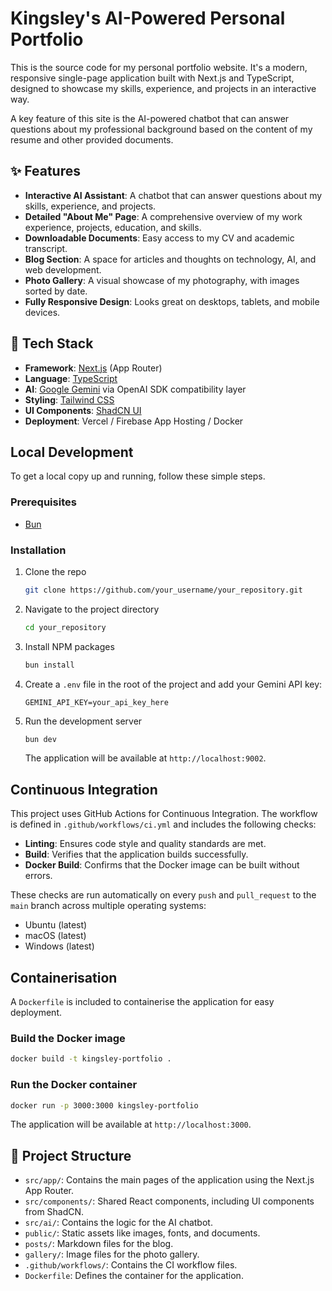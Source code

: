 # Kingsley's AI-Powered Personal Portfolio

This is the source code for my personal portfolio website. It's a modern, responsive single-page application built with Next.js and TypeScript, designed to showcase my skills, experience, and projects in an interactive way.

A key feature of this site is the AI-powered chatbot that can answer questions about my professional background based on the content of my resume and other provided documents.

## ✨ Features

- **Interactive AI Assistant**: A chatbot that can answer questions about my skills, experience, and projects.
- **Detailed "About Me" Page**: A comprehensive overview of my work experience, projects, education, and skills.
- **Downloadable Documents**: Easy access to my CV and academic transcript.
- **Blog Section**: A space for articles and thoughts on technology, AI, and web development.
- **Photo Gallery**: A visual showcase of my photography, with images sorted by date.
- **Fully Responsive Design**: Looks great on desktops, tablets, and mobile devices.

## 🚀 Tech Stack

- **Framework**: [Next.js](https://nextjs.org/) (App Router)
- **Language**: [TypeScript](https://www.typescriptlang.org/)
- **AI**: [Google Gemini](https://ai.google.dev/) via OpenAI SDK compatibility layer
- **Styling**: [Tailwind CSS](https://tailwindcss.com/)
- **UI Components**: [ShadCN UI](https://ui.shadcn.com/)
- **Deployment**: Vercel / Firebase App Hosting / Docker

## Local Development

To get a local copy up and running, follow these simple steps.

### Prerequisites

- [Bun](https://bun.sh/)

### Installation

1.  Clone the repo
    ```sh
    git clone https://github.com/your_username/your_repository.git
    ```
2.  Navigate to the project directory
    ```sh
    cd your_repository
    ```
3.  Install NPM packages
    ```sh
    bun install
    ```
4.  Create a `.env` file in the root of the project and add your Gemini API key:
    ```.env
    GEMINI_API_KEY=your_api_key_here
    ```
5.  Run the development server
    ```sh
    bun dev
    ```
    The application will be available at `http://localhost:9002`.

## Continuous Integration

This project uses GitHub Actions for Continuous Integration. The workflow is defined in `.github/workflows/ci.yml` and includes the following checks:

-   **Linting**: Ensures code style and quality standards are met.
-   **Build**: Verifies that the application builds successfully.
-   **Docker Build**: Confirms that the Docker image can be built without errors.

These checks are run automatically on every `push` and `pull_request` to the `main` branch across multiple operating systems:
-   Ubuntu (latest)
-   macOS (latest)
-   Windows (latest)

## Containerisation

A `Dockerfile` is included to containerise the application for easy deployment.

### Build the Docker image

```sh
docker build -t kingsley-portfolio .
```

### Run the Docker container

```sh
docker run -p 3000:3000 kingsley-portfolio
```
The application will be available at `http://localhost:3000`.

## 📂 Project Structure

- `src/app/`: Contains the main pages of the application using the Next.js App Router.
- `src/components/`: Shared React components, including UI components from ShadCN.
- `src/ai/`: Contains the logic for the AI chatbot.
- `public/`: Static assets like images, fonts, and documents.
- `posts/`: Markdown files for the blog.
- `gallery/`: Image files for the photo gallery.
- `.github/workflows/`: Contains the CI workflow files.
- `Dockerfile`: Defines the container for the application.

